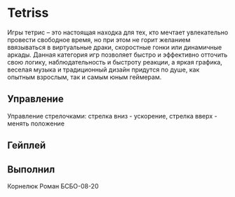 # Tetriss

Игры тетрис – это настоящая находка для тех, кто мечтает увлекательно провести свободное время, но при этом не горит желанием ввязываться в виртуальные драки, скоростные гонки или динамичные аркады. Данная категория игр позволяет быстро и эффективно отточить свою логику, наблюдательность и быстроту реакции, а яркая графика, веселая музыка и традиционный дизайн придутся по душе, как опытным взрослым, так и самым юным геймерам.

## Управление 

Управление стрелочками: стрелка вниз - ускорение, стрелка вверх - менять положение

## Гейплей 


## Выполнил 
Корнелюк Роман БСБО-08-20
